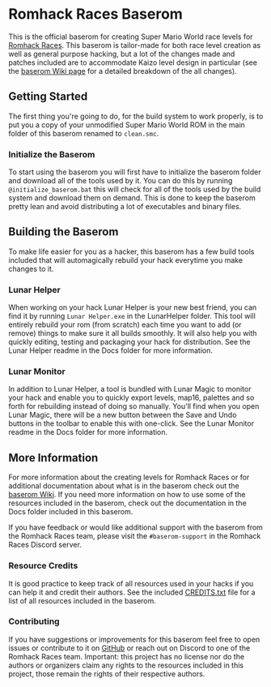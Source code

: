 # Romhack Races Baserom

This is the official baserom for creating Super Mario World race levels for [Romhack Races](https://romhackraces.com/). This baserom is tailor-made for both race level creation as well as general purpose hacking, but a lot of the changes made and patches included are to accommodate Kaizo level design in particular (see the [baserom Wiki page](https://github.com/romhackraces/baserom/wiki/Changes-or-Additions-to-Vanilla-Super-Mario-World) for a detailed breakdown of the all changes).

## Getting Started

The first thing you're going to do, for the build system to work properly, is to put you a copy of your unmodified Super Mario World ROM in the main folder of this baserom renamed to `clean.smc`.

### Initialize the Baserom

To start using the baserom you will first have to initialize the baserom folder and download all of the tools used by it. You can do this by running `@initialize_baserom.bat` this will check for all of the tools used by the build system and download them on demand. This is done to keep the baserom pretty lean and avoid distributing a lot of executables and binary files.

## Building the Baserom

To make life easier for you as a hacker, this baserom has a few build tools included that will automagically rebuild your hack everytime you make changes to it.

### Lunar Helper

When working on your hack Lunar Helper is your new best friend, you can find it by running `Lunar Helper.exe` in the LunarHelper folder. This tool will entirely rebuild your rom (from scratch) each time you want to add (or remove) things to make sure it all builds smoothly. It will also help you with quickly editing, testing and packaging your hack for distribution. See the Lunar Helper readme in the Docs folder for more information.

### Lunar Monitor

In addition to Lunar Helper, a tool is bundled with Lunar Magic to monitor your hack and enable you to quickly export levels, map16, palettes and so forth for rebuilding instead of doing so manually. You'll find when you open Lunar Magic, there will be a new button between the Save and Undo buttons in the toolbar to enable this with one-click. See the Lunar Monitor readme in the Docs folder for more information.

## More Information

For more information about the creating levels for Romhack Races or for additional documentation about what is in the baserom check out the [baserom Wiki](https://github.com/romhackraces/baserom/wiki). If you need more information on how to use some of the resources included in the baserom, check out the documentation in the Docs folder included in this baserom.

If you have feedback or would like additional support with the baserom from the Romhack Races team, please visit the `#baserom-support` in the Romhack Races Discord server.

### Resource Credits

It is good practice to keep track of all resources used in your hacks if you can help it and credit their authors. See the included [CREDITS.txt](CREDITS.txt) file for a list of all resources included in the baserom.

### Contributing

If you have suggestions or improvements for this baserom feel free to open issues or contribute to it on [GitHub](https://github.com/romhackraces/baserom) or reach out on Discord to one of the Romhack Races team. Important: this project has no license nor do the authors or organizers claim any rights to the resources included in this project, those remain the rights of their respective authors.